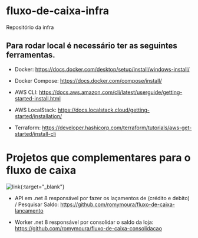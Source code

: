 # fluxo-de-caixa-infra
Repositório da infra

## Para rodar local é necessário ter as seguintes ferramentas.


  * Docker: https://docs.docker.com/desktop/setup/install/windows-install/
  
  * Docker Compose: https://docs.docker.com/compose/install/

  * AWS CLI: https://docs.aws.amazon.com/cli/latest/userguide/getting-started-install.html
  
  * AWS LocalStack: https://docs.localstack.cloud/getting-started/installation/
  
  * Terraform: https://developer.hashicorp.com/terraform/tutorials/aws-get-started/install-cli



# Projetos que complementares para o fluxo de caixa
![link]([url](https://github.com/romymoura/fluxo-de-caixa-lancamento)){:target="_blank"}

  * API em .net 8 responsável por fazer os laçamentos de (crédito e debito) / Pesquisar Saldo:  <a href="https://github.com/romymoura/fluxo-de-caixa-lancamento" target="_blank">https://github.com/romymoura/fluxo-de-caixa-lancamento</a>

  * Worker .net 8 responsável por consolidar o saldo da loja: https://github.com/romymoura/fluxo-de-caixa-consolidacao
